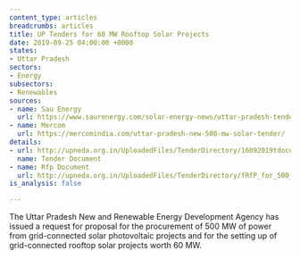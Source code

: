 ```yaml
---
content_type: articles
breadcrumbs: articles
title: UP Tenders for 60 MW Rooftop Solar Projects
date: 2019-09-25 04:00:00 +0000
states:
- Uttar Pradesh
sectors:
- Energy
subsectors:
- Renewables
sources:
- name: Sau Energy
  url: https://www.saurenergy.com/solar-energy-news/uttar-pradesh-tenders-60-mw-rooftop-solar-projects
- name: Mercom
  url: https://mercomindia.com/uttar-pradesh-new-500-mw-solar-tender/
details:
- url: http://upneda.org.in/UploadedFiles/TenderDirectory/16092019tdocument.pdf
  name: Tender Document
- name: Rfp Document
  url: http://upneda.org.in/UploadedFiles/TenderDirectory/fRfP_for_500_MW_Solar_Power_final_4.pdf
is_analysis: false

---
```

The Uttar Pradesh New and Renewable Energy Development Agency has issued a request for proposal for the procurement of 500 MW of power from grid-connected solar photovoltaic projects and for the setting up of grid-connected rooftop solar projects worth 60 MW.